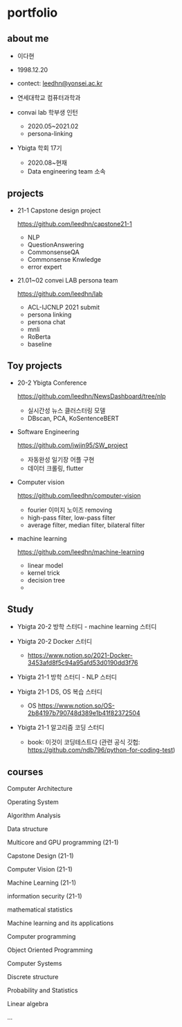 # portfolio
## about me
+ 이다현
+ 1998.12.20
+ contect: leedhn@yonsei.ac.kr
+ 연세대학교 컴퓨터과학과 

+ convai lab 학부생 인턴
  + 2020.05~2021.02
  + persona-linking 
  
+ Ybigta 학회 17기
  + 2020.08~현재
  + Data engineering team 소속

## projects

+ 21-1 Capstone design project

  https://github.com/leedhn/capstone21-1
  + NLP 
  + QuestionAnswering
  + CommonsenseQA
  + Commonsense Knwledge 
  + error expert
  
+ 21.01~02 convei LAB persona team 
  
  https://github.com/leedhn/lab
  + ACL-IJCNLP 2021 submit
  + persona linking
  + persona chat
  + mnli
  + RoBerta
  + baseline

## Toy projects  

+ 20-2 Ybigta Conference

  https://github.com/leedhn/NewsDashboard/tree/nlp
  + 실시간성 뉴스 클러스터링 모델 
  + DBscan, PCA, KoSentenceBERT
  
+ Software Engineering 

  https://github.com/jwjin95/SW_project
  + 자동완성 일기장 어플 구현
  + 데이터 크롤링, flutter

+ Computer vision

  https://github.com/leedhn/computer-vision
  
  + fourier 이미지 노이즈 removing
  + high-pass filter, low-pass filter
  + average filter, median filter, bilateral filter

+ machine learning

  https://github.com/leedhn/machine-learning
  
  + linear model
  + kernel trick
  + decision tree
  + 
## Study

+ Ybigta 20-2 방학 스터디 - machine learning 스터디
  
+ Ybigta 20-2 Docker 스터디
  + https://www.notion.so/2021-Docker-3453afd8f5c94a95afd53d0190dd3f76

+ Ybigta 21-1 방학 스터디 - NLP 스터디

+ Ybigta 21-1 DS, OS 복습 스터디
  + OS
    https://www.notion.so/OS-2b84197b790748d389e1b41f82372504
    
+ Ybigta 21-1 알고리즘 코딩 스터디
  + book: 이것이 코딩테스트다 (관련 공식 깃헙: https://github.com/ndb796/python-for-coding-test)
  
## courses
   Computer Architecture
   
   Operating System
   
   Algorithm Analysis
   
   Data structure
   
   Multicore and GPU programming (21-1)
   
   Capstone Design (21-1)
   
   Computer Vision (21-1)
   
   Machine Learning (21-1)
   
   information security (21-1)
   
   mathematical statistics
   
   Machine learning and its applications
   
   Computer programming
   
   Object Oriented Programming
   
   Computer Systems
   
   Discrete structure
   
   Probability and Statistics
   
   Linear algebra
   
   ...
